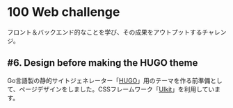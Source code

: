 # 100 Web challenge

フロント＆バックエンド的なことを学び、その成果をアウトプットするチャレンジ。

## #6. Design before making the HUGO theme

Go言語製の静的サイトジェネレーター「[HUGO](https://gohugo.io/)」用のテーマを作る前準備として、ページデザインをしました。CSSフレームワーク「[UIkit](https://getuikit.com/)」を利用しています。
